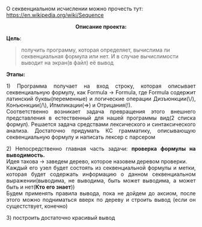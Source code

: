 О секвенциальном исчислении можно прочесть тут: https://en.wikipedia.org/wiki/Sequence 

<p align = center><b>Описание проекта:</b></p>

<b>Цель</b>:
>получить программу, которая определяет, вычислима ли секвенциальная формула или нет. 
И в случае вычислимости выводит на экран(в файл) её вывод

<b>Этапы:</b>
<p align = justify>
1) Программа получает на вход строку, которая описывает секвенциальную формулу, как  Formula -> Formula, 
где Formula содержит латинский буквы(переменные) и логические операции Дизъюнкции(\/), Конъюнкции(/\), 
Ипмликации(=>) и Отрицания(!).<br>
Соответственно возникает задача превращения этого внешнего представления в естественный для нашей
программы вид(2 списка формул). Решается задача средствами лексического и синтаксического анализа.
Достаточно придумать КС грамматику, описывающую секвенциальную формулу и написать лексер с парсером
</p>
<p align = justify>
2) Непосредственно главная часть задачи: <b>проверка формулы на выводимость.</b>
<br>Идея такова -> заведем дерево, которое назовем деревом проверки. <br>
Каждый его узел будет состоять из секвенциальной формулы и метки, которая будет содержать 
информацию о данном секвенциальном выражении(выводима, не выводима, быть может выводима, а может быть и нет(<b>Кто его знает</b>))
<br>
Будем применять правила вывода, пока не дойдем до аксиом, после этого можно подниматься вверх по дереву и строить вывод
(если он сущестствует, конечно)
</p>
<p>3) построить достаточно красивый вывод
</p>
